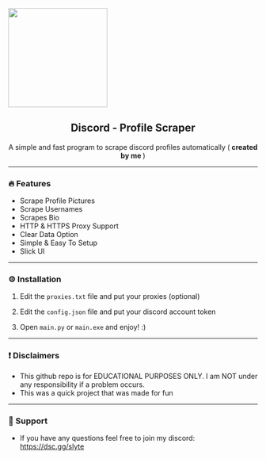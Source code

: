 <img src="https://github.com/jxrski/Discord-Profile-Scraper/assets/91528155/69b05617-e422-4ad0-98bc-7b40bfc03b58" width="200">

<h2 align="center">Discord - Profile Scraper</h2>
  <p align="center">
    A simple and fast program to scrape discord profiles automatically (<b> created by me </b>)

---

### 🔥 Features
- Scrape Profile Pictures
- Scrape Usernames
- Scrapes Bio
- HTTP & HTTPS Proxy Support
- Clear Data Option
- Simple & Easy To Setup
- Slick UI

---
    
### ⚙️ Installation
1. Edit the `proxies.txt` file and put your proxies (optional)
   
2. Edit the `config.json` file and put your discord account token

3. Open `main.py` or `main.exe` and enjoy! :)

---

### ❗ Disclaimers
- This github repo is for EDUCATIONAL PURPOSES ONLY. I am NOT under any responsibility if a problem occurs.
- This was a quick project that was made for fun

---

### 🚀 Support
- If you have any questions feel free to join my discord: https://dsc.gg/slyte
